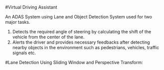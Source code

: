 #Virtual Driving Assistant

An ADAS System using Lane and Object Detection System used for two major tasks.
1. Detects the required angle of steering by calculating the shift of the vehicle from the center of the lane.
2. Alerts the driver and provides necessary feedbacks after detecting nearby objects in the environment such as pedestrians, vehicles, traffic signals etc.

   
#Lane Detection Using Sliding Window and Perspective Transform:
